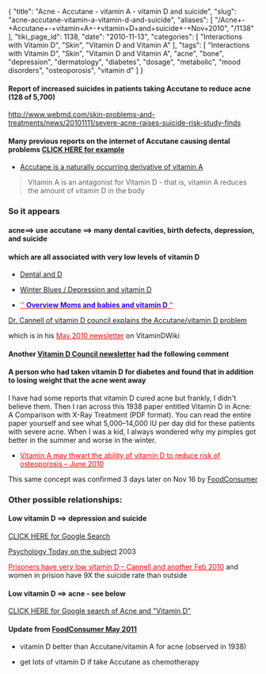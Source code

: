 {
    "title": "Acne - Accutane - vitamin A - vitamin D and suicide",
    "slug": "acne-accutane-vitamin-a-vitamin-d-and-suicide",
    "aliases": [
        "/Acne+-+Accutane+-+vitamin+A+-+vitamin+D+and+suicide+-+Nov+2010",
        "/1138"
    ],
    "tiki_page_id": 1138,
    "date": "2010-11-13",
    "categories": [
        "Interactions with Vitamin D",
        "Skin",
        "Vitamin D and Vitamin A"
    ],
    "tags": [
        "Interactions with Vitamin D",
        "Skin",
        "Vitamin D and Vitamin A",
        "acne",
        "bone",
        "depression",
        "dermatology",
        "diabetes",
        "dosage",
        "metabolic",
        "mood disorders",
        "osteoporosis",
        "vitamin d"
    ]
}


#### Report of increased suicides in patients taking Accutane to reduce acne (128 of 5,700)

http://www.webmd.com/skin-problems-and-treatments/news/20101111/severe-acne-raises-suicide-risk-study-finds 

#### Many previous reports on the internet of Accutane causing dental problems  [CLICK HERE for example](http://www.topix.com/forum/drug/accutane/TFK9IFHR6UE7CUGHL)

* [Accutane is a naturally occurring derivative of vitamin A](http://www.aocd.org/skin/dermatologic_diseases/accutane.html)

> Vitamin A is an antagonist for Vitamin D - that is, vitamin A reduces the amount of vitamin D in the body

### So it appears

#### acne==> use accutane  ==> many dental cavities, birth defects, depression, and suicide

#### which are all associated with very low levels of vitamin D

* [Dental and D](https://www.VitaminDWiki.com/tiki-browse_categories.php?parentId=16&sort_mode=created_desc)

* [Winter Blues / Depression and vitamin D](https://www.VitaminDWiki.com/tiki-browse_categories.php?parentId=48&sort_mode=created_desc)

* <a href="/posts/span-stylecolor30foverview-moms-and-babies-and-vitamin-dspan" style="color: red; text-decoration: underline;" title="This link has an unknown page_id: 816">'' **<span style="color:#30F;">Overview Moms and babies and vitamin D</span>** “</a>

[Dr. Cannell of vitamin D council explains the Accutane/vitamin D problem](http://health.dir.groups.yahoo.com/group/rosacea-support/message/106241)

which is in his <a href="/posts/may-2010-newsletter" style="color: red; text-decoration: underline;" title="This link has an unknown page_id: 240">May 2010 newsletter</a> on VitaminDWiki

#### Another [Vitamin D Council newsletter](http://www.vitamindcouncil.org/newsletter/2008-october.shtml) had the following comment

#### A person who had taken vitamin D for diabetes and found that in addition to losing weight that the acne went away

I have had some reports that vitamin D cured acne but frankly, I didn't believe them. Then I ran across this 1938 paper entitled Vitamin D in Acne: A Comparison with X-Ray Treatment (PDF format). You can read the entire paper yourself and see what 5,000–14,000 IU per day did for these patients with severe acne. When I was a kid, I always wondered why my pimples got better in the summer and worse in the winter.

* <a href="/posts/vitamin-a-may-thwart-the-ability-of-vitamin-d-to-reduce-risk-of-osteoporosis" style="color: red; text-decoration: underline;" title="This link has an unknown page_id: 583">Vitamin A may thwart the ability of vitamin D to reduce risk of osteoporosis – June 2010</a>

This same concept was confirmed 3 days later on Nov 16 by [FoodConsumer](http://www.foodconsumer.org/newsite/Nutrition/Vitamins/acne_drug_may_boost_suicide_risk_1611101226.html)

### Other possible relationships:

#### Low vitamin D ==> depression and suicide

[CLICK HERE for Google Search](http://www.google.com/search?hl=&q=suicide+%22vitamin+D%22&sourceid=navclient-ff&rlz=1B3GGGL_enUS233US234&ie=UTF-8)

[Psychology Today on the subject](http://www.psychologytoday.com/articles/200302/mind-and-sun-shedding-light-suicide-and-schizophrenia) 2003

<a href="/posts/prisoners-have-very-low-vitamin-d-cannell-and-another" style="color: red; text-decoration: underline;" title="This link has an unknown page_id: 537">Prisoners have very low vitamin D – Cannell and another Feb 2010</a> and women in prision have 9X the suicide rate than outside

#### Low vitamin D ==> acne  - see below

[CLICK HERE for Google search of Acne and "Vitamin D"](http://www.google.com/webhp?sourceid=navclient-ff#sclient=psy&hl=en&site=webhp&q=acne+%22vitamin+D%22&aq=f&aqi=&aql=&oq=&gs_rfai=&pbx=1&fp=573da4ec7e15bdf2)

#### Update from [FoodConsumer May 2011](http://www.foodconsumer.org/newsite/Non-food/Disease/the_root_cause_of_acne_0531110631.html)

* vitamin D better than Accutane/vitamin A for acne (observed in 1938)

* get lots of vitamin D if take Accutane as chemotherapy